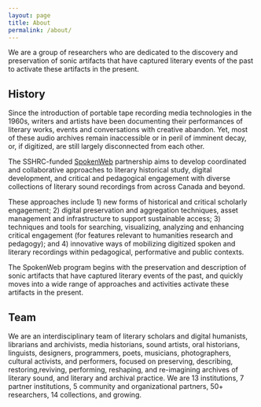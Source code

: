 ```yaml
---
layout: page
title: About
permalink: /about/
---
```


We are a group of researchers who are dedicated to the discovery and preservation of sonic artifacts that have captured literary events of the past to activate these artifacts in the present.

## History
Since the introduction of portable tape recording media technologies in the 1960s, writers and artists have been documenting their performances of literary works, events and conversations with creative abandon. Yet, most of these audio archives remain inaccessible or in peril of imminent decay, or, if digitized, are still largely disconnected from each other.

The SSHRC-funded [SpokenWeb](https://spokenweb.ca/) partnership aims to develop coordinated and collaborative approaches to literary historical study, digital development, and critical and pedagogical engagement with diverse collections of literary sound recordings from across Canada and beyond.

These approaches include 1) new forms of historical and critical scholarly engagement; 2) digital preservation and aggregation techniques, asset management and infrastructure to support sustainable access; 3) techniques and tools for searching, visualizing, analyzing and enhancing critical engagement (for features relevant to humanities research and pedagogy); and 4) innovative ways of mobilizing digitized spoken and literary recordings within pedagogical, performative and public contexts.

The SpokenWeb program begins with the preservation and description of sonic artifacts that have captured literary events of the past, and quickly moves into a wide range of approaches and activities activate these artifacts in the present.

## Team
We are an interdisciplinary team of literary scholars and digital humanists, librarians and archivists, media historians, sound artists, oral historians, linguists, designers, programmers, poets, musicians, photographers, cultural activists, and performers, focused on preserving, describing, restoring,reviving, performing, reshaping, and re-imagining archives of literary sound, and literary and archival practice. We are 13 institutions, 7 partner institutions, 5 community and organizational partners, 50+ researchers, 14 collections, and growing.


